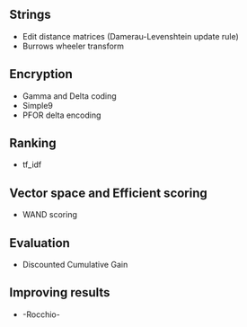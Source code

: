 
## Strings

* Edit distance matrices (Damerau-Levenshtein update rule)
* Burrows wheeler transform


## Encryption

* Gamma and Delta coding
* Simple9
* PFOR delta encoding

## Ranking

* tf_idf


## Vector space and Efficient scoring

* WAND scoring


## Evaluation

* Discounted Cumulative Gain


## Improving results
* -Rocchio-


